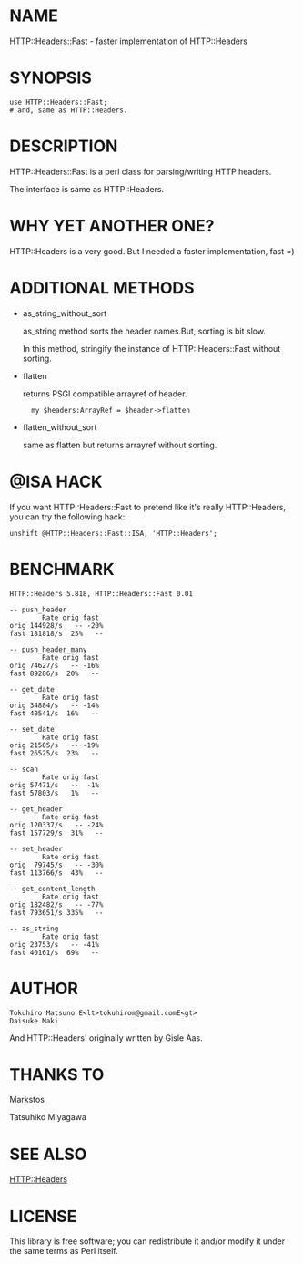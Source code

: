 # NAME

HTTP::Headers::Fast - faster implementation of HTTP::Headers

# SYNOPSIS

    use HTTP::Headers::Fast;
    # and, same as HTTP::Headers.

# DESCRIPTION

HTTP::Headers::Fast is a perl class for parsing/writing HTTP headers.

The interface is same as HTTP::Headers.

# WHY YET ANOTHER ONE?

HTTP::Headers is a very good. But I needed a faster implementation, fast  =)

# ADDITIONAL METHODS

- as\_string\_without\_sort

    as\_string method sorts the header names.But, sorting is bit slow.

    In this method, stringify the instance of HTTP::Headers::Fast without sorting.

- flatten

    returns PSGI compatible arrayref of header.

        my $headers:ArrayRef = $header->flatten

- flatten\_without\_sort

    same as flatten but returns arrayref without sorting.

# @ISA HACK

If you want HTTP::Headers::Fast to pretend like it's really HTTP::Headers, you can try the following hack:

    unshift @HTTP::Headers::Fast::ISA, 'HTTP::Headers';

# BENCHMARK

    HTTP::Headers 5.818, HTTP::Headers::Fast 0.01

    -- push_header
            Rate orig fast
    orig 144928/s   -- -20%
    fast 181818/s  25%   --

    -- push_header_many
            Rate orig fast
    orig 74627/s   -- -16%
    fast 89286/s  20%   --

    -- get_date
            Rate orig fast
    orig 34884/s   -- -14%
    fast 40541/s  16%   --

    -- set_date
            Rate orig fast
    orig 21505/s   -- -19%
    fast 26525/s  23%   --

    -- scan
            Rate orig fast
    orig 57471/s   --  -1%
    fast 57803/s   1%   --

    -- get_header
            Rate orig fast
    orig 120337/s   -- -24%
    fast 157729/s  31%   --

    -- set_header
            Rate orig fast
    orig  79745/s   -- -30%
    fast 113766/s  43%   --

    -- get_content_length
            Rate orig fast
    orig 182482/s   -- -77%
    fast 793651/s 335%   --

    -- as_string
            Rate orig fast
    orig 23753/s   -- -41%
    fast 40161/s  69%   --

# AUTHOR

    Tokuhiro Matsuno E<lt>tokuhirom@gmail.comE<gt>
    Daisuke Maki

And HTTP::Headers' originally written by Gisle Aas.

# THANKS TO

Markstos

Tatsuhiko Miyagawa

# SEE ALSO

[HTTP::Headers](https://metacpan.org/pod/HTTP::Headers)

# LICENSE

This library is free software; you can redistribute it and/or modify
it under the same terms as Perl itself.
